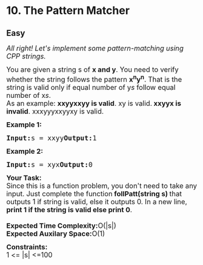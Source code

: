 # 10. The Pattern Matcher
## Easy 
<div class="problem-statement">
                <p></p><p><em><span style="font-size:18px">All right! Let's implement some pattern-matching using CPP strings.</span></em></p><p><span style="font-size:18px">You are given a string s of <strong>x and y</strong>. You need to verify whether the string follows the pattern <strong>x<sup>n</sup>y<sup>n</sup></strong>. That is the string is valid only if equal number of y<em>s</em> follow equal number of x<em>s</em>.<br>As an example: <strong>xxyyxxyy is valid</strong>. xy is valid.<strong> xxyyx is invalid</strong>. xxxyyyxxyyxy is valid.</span></p><p><span style="font-size:18px"><strong>Example 1:</strong></span></p><pre><span style="font-size:18px"><strong>Input:</strong>s = xxyy<strong>Output:</strong>1</span></pre><p><span style="font-size:18px"><strong>Example 2:</strong></span></p><pre><span style="font-size:18px"><strong>Input:</strong>s = xyx<strong>Output:</strong>0</span></pre><p></p><p><span style="font-size:18px"><strong>Your Task:</strong><br>Since this is a function problem, you don't need to take any input. Just complete the function<strong> follPatt(string s) </strong>that outputs 1 if string is valid, else it outputs 0. In a new line, <strong>print 1 if the string is valid else print 0</strong>.<br><br><strong>Expected Time Complexity:</strong>O(|s|)<br><strong>Expected Auxilary Space:</strong>O(1)</span></p><p><span style="font-size:18px"><strong>Constraints:</strong><br>1 &lt;= |s| &lt;=100</span></p> <p></p>
            </div>